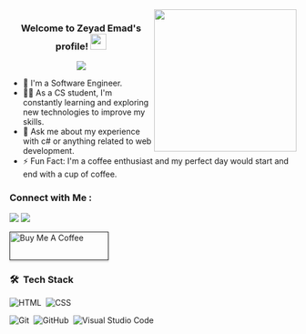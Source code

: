 
<img width="250" align="right" src="https://c.tenor.com/_DOBjnGspYAAAAAM/code-coding.gif">

<h3 align="center">
  Welcome to Zeyad Emad's profile!
  <img src="https://media.giphy.com/media/hvRJCLFzcasrR4ia7z/giphy.gif" width="28">
</h3>

<!-- Typing SVG by DenverCoder1 - https://github.com/DenverCoder1/readme-typing-svg -->
<p align="center">
  <a href="https://github.com/DenverCoder1/readme-typing-svg"><img src="https://readme-typing-svg.herokuapp.com/?lines=Front-end%20developer;Always%20learning%20new%20things&font=Fira%20Code&center=true&width=440&height=45&color=f75c7e&vCenter=true&size=22"></a>
</p> 

- 🏢 I'm a Software Engineer.
- 👨‍💻 As a CS student, I'm constantly learning and exploring new technologies to improve my skills.
- 💬 Ask me about my experience with c# or anything related to web development.
- ⚡ Fun Fact: I'm a coffee enthusiast and my perfect day would start and end with a cup of coffee.
<!--- 👨‍💻 Check out my portfolio at (my Portfolio) to see some of the projects I've worked on. -->


### Connect with Me :

<a href="https://www.linkedin.com/in/zeyad-emad-893b71223/" target="_blank"><img src="https://img.shields.io/badge/-Zeyad%20Emad-0077B5?style=for-the-badge&logo=Linkedin&logoColor=white"/></a>
<a href="https://t.me/zey3dd" target="_blank"><img src="https://img.shields.io/badge/-Zeyad%20Emad-0077B5?style=for-the-badge&logo=Telegram&logoColor=white"/></a>

<a href="" target="_blank"><img src="https://cdn.buymeacoffee.com/buttons/v2/lato-orange.png" alt="Buy Me A Coffee" style="height: 50px !important;width: 174px !important;box-shadow: 0px 3px 2px 0px rgba(190, 190, 190, 0.5) !important;-webkit-box-shadow: 0px 3px 2px 0px rgba(190, 190, 190, 0.5) !important;" ></a>

### 🛠 &nbsp;Tech Stack
<!--![JavaScript](https://img.shields.io/badge/-JavaScript-05122A?style=flat&logo=javascript)&nbsp;-->
<!--![]()&nbsp;-->
![HTML](https://img.shields.io/badge/-HTML-05122A?style=flat&logo=HTML5)&nbsp;
![CSS](https://img.shields.io/badge/-CSS-05122A?style=flat&logo=CSS3&logoColor=1572B6)&nbsp;
<!--![C#]()&nbsp;-->
<!--![]()&nbsp;-->
![Git](https://img.shields.io/badge/-Git-05122A?style=flat&logo=git)&nbsp;
![GitHub](https://img.shields.io/badge/-GitHub-05122A?style=flat&logo=github)&nbsp;
![Visual Studio Code](https://img.shields.io/badge/-Visual%20Studio%20Code-05122A?style=flat&logo=visual-studio-code&logoColor=007ACC)&nbsp;
<!--![]()&nbsp;
![]()&nbsp;
![]()&nbsp;
![]()&nbsp;-->




<!--  <img align="left" src="" />
<br>
<a href="">
    <img src="">
</a>  -->
